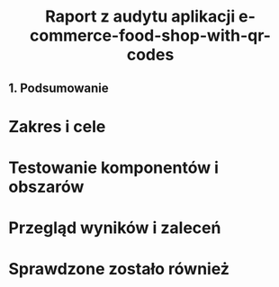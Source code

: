 # <center>Raport z audytu aplikacji e-commerce-food-shop-with-qr-codes</center>
## 1. Podsumowanie
# Zakres i cele 
# Testowanie komponentów i obszarów
# Przegląd wyników i zaleceń 
# Sprawdzone zostało również
